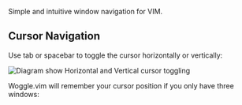 Simple and intuitive window navigation for VIM.

## Cursor Navigation

Use tab or spacebar to toggle the cursor horizontally or vertically:

![Diagram show Horizontal and Vertical cursor toggling]()

Woggle.vim will remember your cursor position if you only have three windows:
